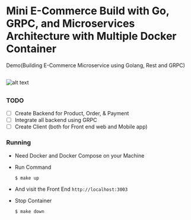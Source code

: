 # Mini E-Commerce Build with Go, GRPC, and Microservices Architecture with Multiple Docker Container

Demo(Building E-Commerce Microservice using Golang, Rest and GRPC)

##

![alt text](./docs/images/arch.png)

##
### TODO
  - [ ] Create Backend for Product, Order, & Payment
  - [ ] Integrate all backend using GRPC
  - [ ] Create Client (both for Front end web and Mobile app)

### Running
  - Need Docker and Docker Compose on your Machine
  - Run Command

    ```shell
    $ make up
    ```

  - And visit the Front End `http://localhost:3003`

  - Stop Container

    ```shell
    $ make down
    ```
